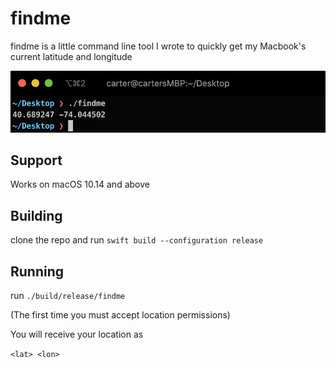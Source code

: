 # findme

findme is a little command line tool I wrote to quickly get my Macbook's current latitude and longitude

![image info](./images/screenshot.png)

## Support

Works on macOS 10.14 and above

## Building

clone the repo and run `swift build --configuration release`

## Running

run `./build/release/findme`

(The first time you must accept location permissions)

You will receive your location as

`<lat> <lon>`